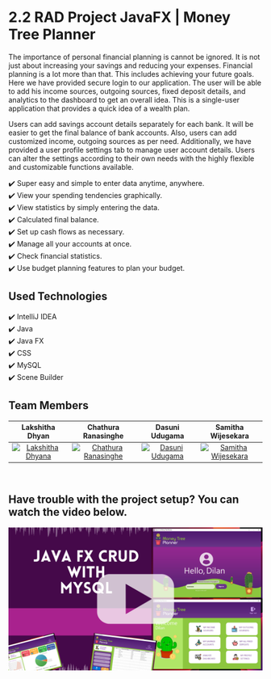 # 2.2 RAD Project JavaFX | Money Tree Planner

The importance of personal financial planning is cannot be ignored. It is not just about increasing your savings and reducing your expenses. Financial planning is a lot more than that. This includes achieving your future goals. Here we have provided secure login to our application. The user will be able to add his income sources, outgoing sources, fixed deposit details, and analytics to the dashboard to get an overall idea. This is a single-user application that provides a quick idea of a wealth plan.

Users can add savings account details separately for each bank. It will be easier to get the final balance of bank accounts. Also, users can add customized income, outgoing sources as per need. Additionally, we have provided a user profile settings tab to manage user account details.
Users can alter the settings according to their own needs with the highly flexible and customizable functions available.

✔️ Super easy and simple to enter data anytime, anywhere.<br>
✔️ View your spending tendencies graphically.<br>
✔️ View statistics by simply entering the data.<br>
✔️ Calculated final balance.<br>
✔️ Set up cash flows as necessary.<br>
✔️ Manage all your accounts at once.<br>
✔️ Check financial statistics.<br>
✔️ Use budget planning features to plan your budget.<br>

## Used Technologies
✔️ IntelliJ IDEA<br>
✔️ Java<br>
✔️ Java FX<br>
✔️ CSS<br>
✔️ MySQL<br>
✔️ Scene Builder<br>

## Team Members
| Lakshitha Dhyan  |    Chathura Ranasinghe    | Dasuni Udugama  |    Samitha Wijesekara    |
| -------------    | ------------- | -------------    | ------------- |
| <div align="center"><a href="https://github.com/Lakshitha99"><img src="https://i.postimg.cc/XYRRX18p/lakshitha.png" width="100" alt="Lakshitha Dhyana"></a></div>     | <div align="center"><a href="https://github.com/chathuralalinda"><img src="https://i.postimg.cc/SRvTGQvr/chathura.png" width="100" alt="Chathura Ranasinghe"></a></div>  | <div align="center"><a href="https://github.com/DasuniMaheshika"><img src="https://i.postimg.cc/1tJss683/dasuni.png" width="100" alt="Dasuni Udugama"></a></div>     | <div align="center"><a href="https://github.com/samithawijesekara"><img src="https://avatars.githubusercontent.com/u/52972807?v=4" width="100" alt="Samitha Wijesekara"></a></div>  |
<br>

## Have trouble with the project setup? You can watch the video below.

[![IMAGE ALT TEXT HERE](img.png)](https://www.youtube.com/watch?v=w7sAIQ1qEw0)
